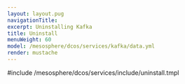 ```yaml
---
layout: layout.pug
navigationTitle:
excerpt: Uninstalling Kafka
title: Uninstall
menuWeight: 60
model: /mesosphere/dcos/services/kafka/data.yml
render: mustache
---
```


#include /mesosphere/dcos/services/include/uninstall.tmpl
